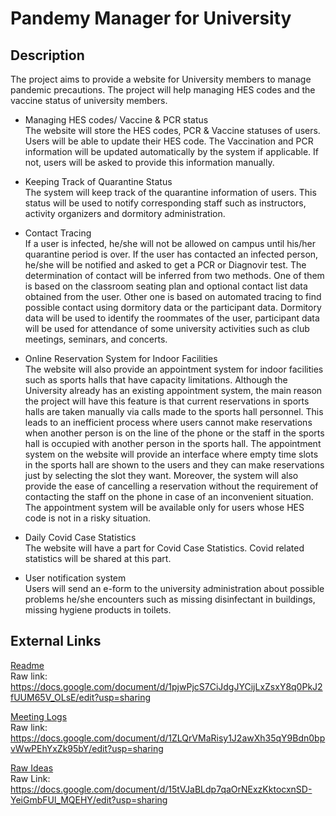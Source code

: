 # Pandemy Manager for University
## Description

The project aims to provide a website for University members to manage pandemic precautions. The project will help managing HES codes and the vaccine status of university members. 

- Managing HES codes/ Vaccine & PCR status  
The website will store the HES codes, PCR & Vaccine statuses of users.
Users will be able to update their HES code.
The Vaccination and PCR information will be updated automatically by the system if applicable. If not, users will be asked to provide this information manually.

- Keeping Track of Quarantine Status  
The system will keep track of the quarantine information of users. This status will be used to notify corresponding staff such as instructors, activity organizers and dormitory administration.

- Contact Tracing  
If a user is infected, he/she will not be allowed on campus until his/her quarantine period is over. If the user has contacted an infected person, he/she will be notified and asked to get a PCR or Diagnovir test. The determination of contact will be inferred from two methods. One of them is based on the classroom seating plan and optional contact list data obtained from the user. Other one is based on automated tracing to find possible contact using dormitory data or the participant data. Dormitory data will be used to identify the roommates of the user, participant data will be used for attendance of some university activities such as club meetings, seminars, and concerts. 

- Online Reservation System for Indoor Facilities  
The website will also provide an appointment system for indoor facilities such as sports halls that have capacity limitations. Although the University already has an existing  appointment system, the main reason the project will have this feature is that current reservations in sports halls are taken manually via calls made to the sports hall personnel. This leads to an inefficient process where users cannot make reservations when another person is on the line of the phone or the staff in the sports hall is occupied with another person in the sports hall. The appointment system on the website will provide an interface where empty time slots in the sports hall are shown to the users and they can make reservations just by selecting the slot they want. Moreover, the system will also provide the ease of cancelling a reservation without the requirement of contacting the staff on the phone in case of an inconvenient situation. The appointment system will be available only for users whose HES code is not in a risky situation.

- Daily Covid Case Statistics  
The website will have a part for Covid Case Statistics. Covid related statistics will be shared at this part.

- User notification system  
Users will send an e-form to the university administration about possible problems he/she encounters such as missing disinfectant in buildings, missing hygiene products in toilets.


## External Links

[Readme](https://docs.google.com/document/d/1pjwPjcS7CiJdgJYCijLxZsxY8q0PkJ2fUUM65V_OLsE/edit?usp=sharing)  
Raw link: https://docs.google.com/document/d/1pjwPjcS7CiJdgJYCijLxZsxY8q0PkJ2fUUM65V_OLsE/edit?usp=sharing

[Meeting Logs](https://docs.google.com/document/d/1ZLQrVMaRisy1J2awXh35qY9Bdn0bpvWwPEhYxZk95bY/edit?usp=sharing)  
Raw link: https://docs.google.com/document/d/1ZLQrVMaRisy1J2awXh35qY9Bdn0bpvWwPEhYxZk95bY/edit?usp=sharing

[Raw Ideas](https://docs.google.com/document/d/15tVJaBLdp7qaOrNExzKktocxnSD-YeiGmbFUl_MQEHY/edit?usp=sharing)  
Raw Link: https://docs.google.com/document/d/15tVJaBLdp7qaOrNExzKktocxnSD-YeiGmbFUl_MQEHY/edit?usp=sharing
